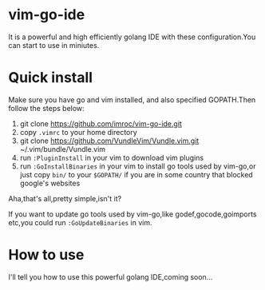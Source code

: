 # vim-go-ide
It is a powerful and high efficiently golang IDE with these configuration.You can start to use in miniutes.

# Quick install
Make sure you have go and vim installed, and also specified GOPATH.Then follow the steps below:

1.  git clone https://github.com/imroc/vim-go-ide.git
2.  copy `.vimrc` to your home directory
3.  git clone https://github.com/VundleVim/Vundle.vim.git ~/.vim/bundle/Vundle.vim
4.  run `:PluginInstall` in your vim to download vim plugins
5.  run `:GoInstallBinaries` in your vim to install go tools used by vim-go,or just copy `bin/` to your `$GOPATH/` if you are in some country that blocked google's websites

Aha,that's all,pretty simple,isn't it?

If you want to update go tools used by vim-go,like godef,gocode,goimports etc,you could run `:GoUpdateBinaries` in vim.

# How to use
I'll tell you how to use this powerful golang IDE,coming soon...
